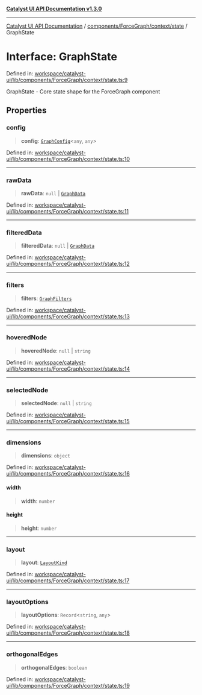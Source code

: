 [**Catalyst UI API Documentation v1.3.0**](../../../../../README.md)

---

[Catalyst UI API Documentation](../../../../../README.md) / [components/ForceGraph/context/state](../README.md) / GraphState

# Interface: GraphState

Defined in: [workspace/catalyst-ui/lib/components/ForceGraph/context/state.ts:9](https://github.com/TheBranchDriftCatalyst/catalyst-ui/blob/main/lib/components/ForceGraph/context/state.ts#L9)

GraphState - Core state shape for the ForceGraph component

## Properties

### config

> **config**: [`GraphConfig`](../../../config/types/interfaces/GraphConfig.md)\<`any`, `any`\>

Defined in: [workspace/catalyst-ui/lib/components/ForceGraph/context/state.ts:10](https://github.com/TheBranchDriftCatalyst/catalyst-ui/blob/main/lib/components/ForceGraph/context/state.ts#L10)

---

### rawData

> **rawData**: `null` \| [`GraphData`](../../../types/interfaces/GraphData.md)

Defined in: [workspace/catalyst-ui/lib/components/ForceGraph/context/state.ts:11](https://github.com/TheBranchDriftCatalyst/catalyst-ui/blob/main/lib/components/ForceGraph/context/state.ts#L11)

---

### filteredData

> **filteredData**: `null` \| [`GraphData`](../../../types/interfaces/GraphData.md)

Defined in: [workspace/catalyst-ui/lib/components/ForceGraph/context/state.ts:12](https://github.com/TheBranchDriftCatalyst/catalyst-ui/blob/main/lib/components/ForceGraph/context/state.ts#L12)

---

### filters

> **filters**: [`GraphFilters`](../../../types/filterTypes/interfaces/GraphFilters.md)

Defined in: [workspace/catalyst-ui/lib/components/ForceGraph/context/state.ts:13](https://github.com/TheBranchDriftCatalyst/catalyst-ui/blob/main/lib/components/ForceGraph/context/state.ts#L13)

---

### hoveredNode

> **hoveredNode**: `null` \| `string`

Defined in: [workspace/catalyst-ui/lib/components/ForceGraph/context/state.ts:14](https://github.com/TheBranchDriftCatalyst/catalyst-ui/blob/main/lib/components/ForceGraph/context/state.ts#L14)

---

### selectedNode

> **selectedNode**: `null` \| `string`

Defined in: [workspace/catalyst-ui/lib/components/ForceGraph/context/state.ts:15](https://github.com/TheBranchDriftCatalyst/catalyst-ui/blob/main/lib/components/ForceGraph/context/state.ts#L15)

---

### dimensions

> **dimensions**: `object`

Defined in: [workspace/catalyst-ui/lib/components/ForceGraph/context/state.ts:16](https://github.com/TheBranchDriftCatalyst/catalyst-ui/blob/main/lib/components/ForceGraph/context/state.ts#L16)

#### width

> **width**: `number`

#### height

> **height**: `number`

---

### layout

> **layout**: [`LayoutKind`](../../../utils/layouts/type-aliases/LayoutKind.md)

Defined in: [workspace/catalyst-ui/lib/components/ForceGraph/context/state.ts:17](https://github.com/TheBranchDriftCatalyst/catalyst-ui/blob/main/lib/components/ForceGraph/context/state.ts#L17)

---

### layoutOptions

> **layoutOptions**: `Record`\<`string`, `any`\>

Defined in: [workspace/catalyst-ui/lib/components/ForceGraph/context/state.ts:18](https://github.com/TheBranchDriftCatalyst/catalyst-ui/blob/main/lib/components/ForceGraph/context/state.ts#L18)

---

### orthogonalEdges

> **orthogonalEdges**: `boolean`

Defined in: [workspace/catalyst-ui/lib/components/ForceGraph/context/state.ts:19](https://github.com/TheBranchDriftCatalyst/catalyst-ui/blob/main/lib/components/ForceGraph/context/state.ts#L19)

